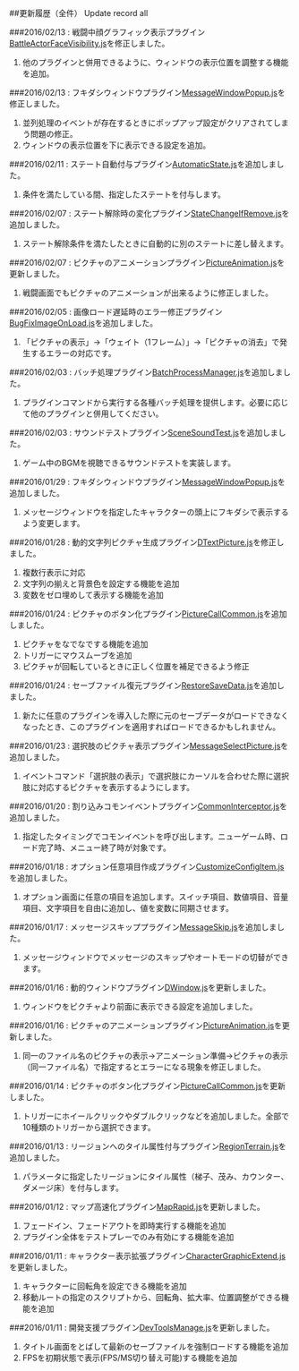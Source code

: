 ##更新履歴（全件） Update record all

###2016/02/13 : 戦闘中顔グラフィック表示プラグイン[BattleActorFaceVisibility.js](https://raw.githubusercontent.com/triacontane/RPGMakerMV/master/BattleActorFaceVisibility.js)を修正しました。  
1. 他のプラグインと併用できるように、ウィンドウの表示位置を調整する機能を追加。  

###2016/02/13 : フキダシウィンドウプラグイン[MessageWindowPopup.js](https://raw.githubusercontent.com/triacontane/RPGMakerMV/master/MessageWindowPopup.js)を修正しました。  
1. 並列処理のイベントが存在するときにポップアップ設定がクリアされてしまう問題の修正。  
2. ウィンドウの表示位置を下に表示できる設定を追加。  

###2016/02/11 : ステート自動付与プラグイン[AutomaticState.js](https://raw.githubusercontent.com/triacontane/RPGMakerMV/master/AutomaticState.js)を追加しました。  
1. 条件を満たしている間、指定したステートを付与します。  

###2016/02/07 : ステート解除時の変化プラグイン[StateChangeIfRemove.js](https://raw.githubusercontent.com/triacontane/RPGMakerMV/master/StateChangeIfRemove.js)を追加しました。  
1. ステート解除条件を満たしたときに自動的に別のステートに差し替えます。  

###2016/02/07 : ピクチャのアニメーションプラグイン[PictureAnimation.js](https://raw.githubusercontent.com/triacontane/RPGMakerMV/master/PictureAnimation.js)を更新しました。  
1. 戦闘画面でもピクチャのアニメーションが出来るように修正しました。  

###2016/02/05 : 画像ロード遅延時のエラー修正プラグイン[BugFixImageOnLoad.js](https://raw.githubusercontent.com/triacontane/RPGMakerMV/master/BugFixImageOnLoad.js)を追加しました。  
1. 「ピクチャの表示」→「ウェイト（1フレーム）」→「ピクチャの消去」で発生するエラーの対応です。  

###2016/02/03 : バッチ処理プラグイン[BatchProcessManager.js](https://raw.githubusercontent.com/triacontane/RPGMakerMV/master/BatchProcessManager.js)を追加しました。  
1. プラグインコマンドから実行する各種バッチ処理を提供します。必要に応じて他のプラグインと併用してください。  

###2016/02/03 : サウンドテストプラグイン[SceneSoundTest.js](https://raw.githubusercontent.com/triacontane/RPGMakerMV/master/SceneSoundTest.js)を追加しました。  
1. ゲーム中のBGMを視聴できるサウンドテストを実装します。  

###2016/01/29 : フキダシウィンドウプラグイン[MessageWindowPopup.js](https://raw.githubusercontent.com/triacontane/RPGMakerMV/master/MessageWindowPopup.js)を追加しました。  
1. メッセージウィンドウを指定したキャラクターの頭上にフキダシで表示するよう変更します。  

###2016/01/28 : 動的文字列ピクチャ生成プラグイン[DTextPicture.js](https://raw.githubusercontent.com/triacontane/RPGMakerMV/master/DTextPicture.js)を修正しました。  
1. 複数行表示に対応  
2. 文字列の揃えと背景色を設定する機能を追加  
3. 変数をゼロ埋めして表示する機能を追加  

###2016/01/24 : ピクチャのボタン化プラグイン[PictureCallCommon.js](https://raw.githubusercontent.com/triacontane/RPGMakerMV/master/PictureCallCommon.js)を追加しました。  
1. ピクチャをなでなでする機能を追加  
2. トリガーにマウスムーブを追加  
3. ピクチャが回転しているときに正しく位置を補足できるよう修正  

###2016/01/24 : セーブファイル復元プラグイン[RestoreSaveData.js](https://raw.githubusercontent.com/triacontane/RPGMakerMV/master/RestoreSaveData.js)を追加しました。  
1. 新たに任意のプラグインを導入した際に元のセーブデータがロードできなくなったとき、このプラグインを適用すればロードできるかもしれません。  

###2016/01/23 : 選択肢のピクチャ表示プラグイン[MessageSelectPicture.js](https://raw.githubusercontent.com/triacontane/RPGMakerMV/master/MessageSelectPicture.js)を追加しました。  
1. イベントコマンド「選択肢の表示」で選択肢にカーソルを合わせた際に選択肢に対応するピクチャを表示するようにします。  

###2016/01/20 : 割り込みコモンイベントプラグイン[CommonInterceptor.js](https://raw.githubusercontent.com/triacontane/RPGMakerMV/master/CommonInterceptor.js)を追加しました。  
1. 指定したタイミングでコモンイベントを呼び出します。ニューゲーム時、ロード完了時、メニュー終了時が対象です。  

###2016/01/18 : オプション任意項目作成プラグイン[CustomizeConfigItem.js](https://raw.githubusercontent.com/triacontane/RPGMakerMV/master/CustomizeConfigItem.js)を追加しました。  
1. オプション画面に任意の項目を追加します。スイッチ項目、数値項目、音量項目、文字項目を自由に追加し、値を変数に同期させます。  

###2016/01/17 : メッセージスキッププラグイン[MessageSkip.js](https://raw.githubusercontent.com/triacontane/RPGMakerMV/master/MessageSkip.js)を追加しました。  
1. メッセージウィンドウでメッセージのスキップやオートモードの切替ができます。  

###2016/01/16 : 動的ウィンドウプラグイン[DWindow.js](https://raw.githubusercontent.com/triacontane/RPGMakerMV/master/DWindow.js)を更新しました。  
1. ウィンドウをピクチャより前面に表示できる設定を追加しました。  

###2016/01/16 : ピクチャのアニメーションプラグイン[PictureAnimation.js](https://raw.githubusercontent.com/triacontane/RPGMakerMV/master/PictureAnimation.js)を更新しました。  
1. 同一のファイル名のピクチャの表示→アニメーション準備→ピクチャの表示（同一ファイル名）で指定するとエラーになる現象を修正しました。  

###2016/01/14 : ピクチャのボタン化プラグイン[PictureCallCommon.js](https://raw.githubusercontent.com/triacontane/RPGMakerMV/master/PictureCallCommon.js)を更新しました。  
1. トリガーにホイールクリックやダブルクリックなどを追加しました。全部で10種類のトリガーから選択できます。

###2016/01/13 : リージョンへのタイル属性付与プラグイン[RegionTerrain.js](https://raw.githubusercontent.com/triacontane/RPGMakerMV/master/RegionTerrain.js)を追加しました。  
1. パラメータに指定したリージョンにタイル属性（梯子、茂み、カウンター、ダメージ床）を付与します。  

###2016/01/12 : マップ高速化プラグイン[MapRapid.js](https://raw.githubusercontent.com/triacontane/RPGMakerMV/master/MapRapid.js)を更新しました。  
1. フェードイン、フェードアウトを即時実行する機能を追加  
2. プラグイン全体をテストプレーでのみ有効にする機能を追加  

###2016/01/11 : キャラクター表示拡張プラグイン[CharacterGraphicExtend.js](https://raw.githubusercontent.com/triacontane/RPGMakerMV/master/CharacterGraphicExtend.js)を更新しました。  
1. キャラクターに回転角を設定できる機能を追加  
2. 移動ルートの指定のスクリプトから、回転角、拡大率、位置調整ができる機能を追加  

###2016/01/11 : 開発支援プラグイン[DevToolsManage.js](https://raw.githubusercontent.com/triacontane/RPGMakerMV/master/DevToolsManage.js)を更新しました。  
1. タイトル画面をとばして最新のセーブファイルを強制ロードする機能を追加  
2. FPSを初期状態で表示(FPS/MS切り替え可能)する機能を追加  

